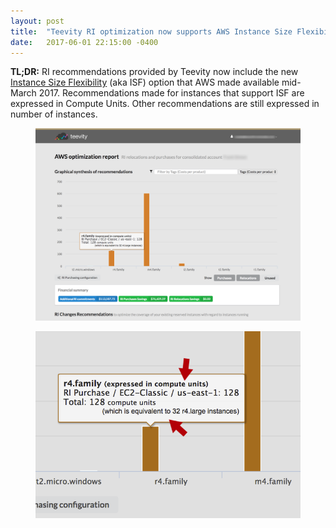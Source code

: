```yaml
---
layout: post
title:  "Teevity RI optimization now supports AWS Instance Size Flexibility"
date:   2017-06-01 22:15:00 -0400
---
```

<p><b>TL;DR:</b> RI recommendations provided by Teevity now include the new <a href="https://aws.amazon.com/fr/blogs/aws/new-instance-size-flexibility-for-ec2-reserved-instances/" target="_blank">Instance Size Flexibility</a> (aka ISF) option that AWS made available mid-March 2017. Recommendations made for instances that support ISF are expressed in Compute Units. Other recommendations are still expressed in number of instances.</p><figure class="tmblr-full" data-orig-height="1450" data-orig-width="1994"><img src="/assets/images/import/161346644052_0.png" data-orig-height="1450" data-orig-width="1994"/></figure><figure data-orig-width="688" data-orig-height="484" class="tmblr-full"><img src="/assets/images/import/161346644052_1.png" alt="image" data-orig-width="688" data-orig-height="484"/></figure>
